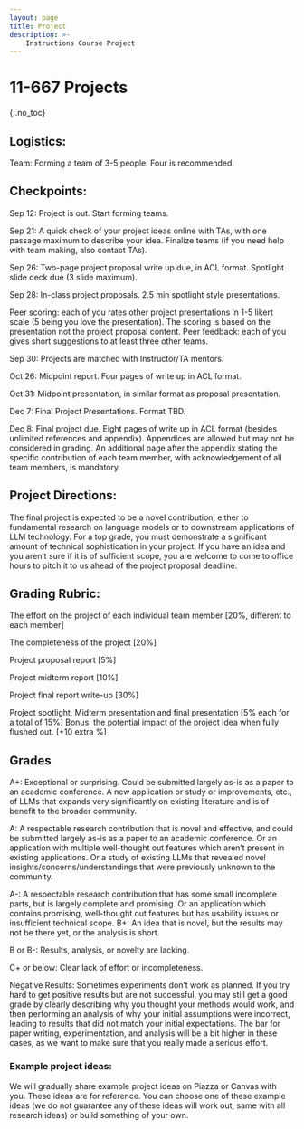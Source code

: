 ```yaml
---
layout: page
title: Project
description: >-
    Instructions Course Project
---
```


# 11-667 Projects
{:.no_toc}

## Logistics:
Team: Forming a team of 3-5 people. Four is recommended.

## Checkpoints: 
Sep 12: Project is out. Start forming teams.

Sep 21: A quick check of your project ideas online with TAs, with one passage maximum to describe your idea. Finalize teams (if you need help with team making, also contact TAs).

Sep 26: Two-page project proposal write up due, in ACL format. Spotlight slide deck due (3 slide maximum).

Sep 28: In-class project proposals. 2.5 min spotlight style presentations.

Peer scoring: each of you rates other project presentations in 1-5 likert scale (5 being you love the presentation). The scoring is based on the presentation not the project proposal content.
Peer feedback: each of you gives short suggestions to at least three other teams.

Sep 30: Projects are matched with Instructor/TA mentors.

Oct 26: Midpoint report. Four pages of write up in ACL format.

Oct 31: Midpoint presentation, in similar format as proposal presentation.

Dec 7: Final Project Presentations. Format TBD.

Dec 8: Final project due. Eight pages of write up in ACL format (besides unlimited references and appendix). Appendices are allowed but may not be considered in grading. An additional page after the appendix stating the specific contribution of each team member, with acknowledgement of all team members, is mandatory.

## Project Directions:
The final project is expected to be a novel contribution, either to fundamental research on language models  or to downstream applications of LLM technology. For a top grade, you must demonstrate a significant amount of technical sophistication in your project. If you have an idea and you aren’t sure if it is of sufficient scope, you are welcome to come to office hours to pitch it to us ahead of the project proposal deadline.

## Grading Rubric: 
The effort on the project of each individual team member [20%, different to each member]

The completeness of the project [20%]

Project proposal report [5%]

Project midterm report [10%]

Project final report write-up [30%]
        
Project spotlight, Midterm presentation and final presentation [5% each for a total of 15%]
Bonus: the potential impact of the project idea when fully flushed out. [+10 extra %]

## Grades
A+: Exceptional or surprising. Could be submitted largely as-is as a paper to an academic conference. A new application or study or improvements, etc., of LLMs that expands very significantly on existing literature and is of benefit to the broader community.

A: A respectable research contribution that is novel and effective, and could be submitted largely as-is as a paper to an academic conference. Or an application with multiple well-thought out features which aren’t present in existing applications. Or a study of existing LLMs that revealed novel insights/concerns/understandings that were previously unknown to the community.

A-: A respectable research contribution that has some small incomplete parts, but is largely complete and promising. Or an application which contains promising, well-thought out features but has usability issues or insufficient technical scope.
B+: An idea that is novel, but the results may not be there yet, or the analysis is short.

B or B-: Results, analysis, or novelty are lacking.

C+ or below: Clear lack of effort or incompleteness.

Negative Results: Sometimes experiments don’t work as planned. If you try hard to get positive results but are not successful, you may still get a good grade by clearly describing why you thought your methods would work, and then performing an analysis of why your initial assumptions were incorrect, leading to results that did not match your initial expectations. The bar for paper writing, experimentation, and analysis will be a bit higher in these cases, as we want to make sure that you really made a serious effort.

### Example project ideas:

We will gradually share example project ideas on Piazza or Canvas with you. These ideas are for reference. 
You can choose one of these example ideas (we do not guarantee any of these ideas will work out, same with all research ideas) or build something of your own.
